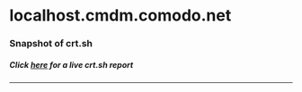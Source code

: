 # localhost.cmdm.comodo.net
### Snapshot of crt.sh
##### Click [here](https://crt.sh/?q=ABB74C2446252DAB45D418F3F6953DBBD1E0F94EBCD9D67633009EBA7C712560) for a live crt.sh report

---

